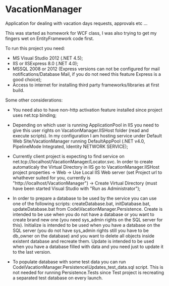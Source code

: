 VacationManager
===============

Application for dealing with vacation days requests, approvals etc ...

This was started as homework for WCF class, I was also trying to get my fingers wet on EntityFramework code first.

To run this project you need:
- MS Visual Studio 2012 (.NET 4.5);
- IIS or IISExpress 8.0 (.NET 4.0);
- MSSQL 2008 or 2012 (Express versions can not be configured for mail notifications/Database Mail, if you do not need this feature Express is a good choice);
- Access to internet for installing third party frameworks/libraries at first build.

Some other considerations:

- You need also to have non-http activation feature installed since project uses net.tcp binding;

- Depending on which user is running ApplicationPool in IIS you need to give this user rights on VacationManager.IISHost folder (read and execute scripts). 
In my configuration I am hosting service under Default Web Site/VacationManager running DefaultAppPool (.NET v4.0, PipelineMode Integrated, Identity NETWORK SERVICE);

- Currently client project is expecting to find service on net.tcp://localhost/VacationManager/Locator.svc. In order to create automaticaly the Virtual Directory
in IIS go to VacationManager.IISHost project properties -> Web -> Use Local IIS Web server (set Project url to whathever suited for you, currently is 
"http://localhost/VacationManager") -> Create Virtual Directory (must have been started Visual Studio with "Run as Administrator");

- In order to prepare a database to be used by the service you can use one of the following scripts: createDatabase.bat, initDatabase.bat, updateDatabase.bat from 
Code\VacationManager.Persistence. Create is intended to be use when you do not have a database or you want to create brand new one (you need sys_admin rights on the 
SQL server for this). Initialize is intended to be used when you have a database on the SQL server (you do not have sys_admin rights still you have to be db_owner on
the database) and you want to delete all objects inside existent database and recreate them. Update is intended to be used when you have a database filled with data
and you need just to update it to the last version.

- To populate database with some test data you can run Code\VacationManager.Persistence\Updates\_test_data.sql script. This is not needed for running Persistence.Tests
since Test project is recreating a separated test database on every launch.